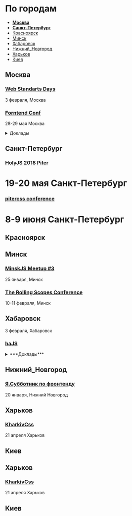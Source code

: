# По городам

- **[Москва](#Москва)**
- **[Санкт-Петербург](#Санкт-Петербург)**
- [Красноярск](#Красноярск)
- [Минск](#Минск)
- [Хабаровск](#Хабаровск)
- [Нижний_Новгород](#Нижний_Новгород)
- [Харьков](#Харьков)
- [Киев](#Киев)

## Москва

### [Web Standarts Days](https://wsd.events/2018/02/03/)

3 февраля, Москва

### [Forntend Conf](http://frontendconf.ru/2018/)

28-29 мая Москва

<details>
  <summary>Доклады</summary>
  - Автоматизация фронтенда
  - Тестирование фронтенда
  - Быстродействие интерфейса и сети
  - Оффлайн и кэширование
  - Шаблонизаторы и препроцессоры
  - адаптивная вёрстка
</details>

## Санкт-Петербург

### [HolyJS 2018 Piter](https://holyjs-piter.ru/)

19-20 мая Санкт-Петербург
=======

### [pitercss conference](https://pitercss.com/)

8-9 июня Санкт-Петербург
=======

## Красноярск

<!--
 -->
 
## Минск

### [MinskJS Meetup #3](https://www.facebook.com/events/376143919465636/)

25 января, Минск

### [The Rolling Scopes Conference](https://2018.conf.rollingscopes.com/)

10-11 февраля, Минск

<!--
 -->

 ## Хабаровск

3 февраля, Хабаровск

### [haJS](http://hajs.ru/)

<details>
  <summary>***Доклады***</summary>
  - Методы построения сеток: от ужасного к прекрасному, Валентина Видяева (Префектура)
  - lit-html. Шаблонизатор, библиотека, соперник React, Игорь Антонов (ДальЖАСО)
  - Путь к фронтенду 2018, Роман Вишневский (ДальЖАСО)
  - Фундамент для современного веб-приложения, Игорь Антонов (ДальЖАСО)
</details>

## Нижний_Новгород

### [Я.Субботник по фронтенду](https://www.it52.info/)

20 января, Нижний Новгород

## Харьков

### [KharkivCss](http://kharkivcss.org/)

21 апреля Харьков

## Киев

<!--
 -->

## Харьков

### [KharkivCss](http://kharkivcss.org/)

21 апреля Харьков

## Киев

<!--
-->